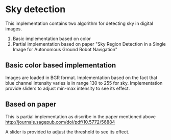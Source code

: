 # Sky detection

This implementation contains two algorithm for detecting sky in digital images.

1. Basic implementation based on color
2. Partial implementation based on paper "Sky Region Detection in a Single Image for Autonomous Ground Robot Navigation"

## Basic color based implementation
Images are loaded in BGR format.
Implementation based on the fact that blue channel intensity varies is in range 130 to 255 for sky.
Implementation provide sliders to adjust min-max intensity to see its effect.

## Based on paper
This is partial implementation as discribe in the paper mentioned above
http://journals.sagepub.com/doi/pdf/10.5772/56884

A slider is provided to adjust the threshold to see its effect.

